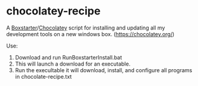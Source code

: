 chocolatey-recipe
=================

A [Boxstarter](http://boxstarter.org/)/[Chocolatey](https://chocolatey.org/) script for installing and updating all my development tools on a new windows box. (https://chocolatey.org/)

Use:
  1. Download and run RunBoxstarterInstall.bat
  2. This will launch a download for an executable. 
  2. Run the execultable it will download, install, and configure all programs in chocolate-recipe.txt
